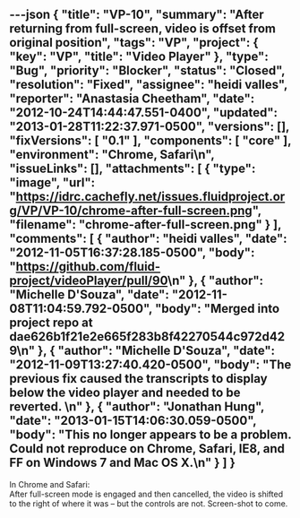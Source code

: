 ---json
{
  "title": "VP-10",
  "summary": "After returning from full-screen, video is offset from original position",
  "tags": "VP",
  "project": {
    "key": "VP",
    "title": "Video Player"
  },
  "type": "Bug",
  "priority": "Blocker",
  "status": "Closed",
  "resolution": "Fixed",
  "assignee": "heidi valles",
  "reporter": "Anastasia Cheetham",
  "date": "2012-10-24T14:44:47.551-0400",
  "updated": "2013-01-28T11:22:37.971-0500",
  "versions": [],
  "fixVersions": [
    "0.1"
  ],
  "components": [
    "core"
  ],
  "environment": "Chrome, Safari\n",
  "issueLinks": [],
  "attachments": [
    {
      "type": "image",
      "url": "https://idrc.cachefly.net/issues.fluidproject.org/VP/VP-10/chrome-after-full-screen.png",
      "filename": "chrome-after-full-screen.png"
    }
  ],
  "comments": [
    {
      "author": "heidi valles",
      "date": "2012-11-05T16:37:28.185-0500",
      "body": "<https://github.com/fluid-project/videoPlayer/pull/90>\n"
    },
    {
      "author": "Michelle D'Souza",
      "date": "2012-11-08T11:04:59.792-0500",
      "body": "Merged into project repo at dae626b1f21e2e665f283b8f42270544c972d429\n"
    },
    {
      "author": "Michelle D'Souza",
      "date": "2012-11-09T13:27:40.420-0500",
      "body": "The previous fix caused the transcripts to display below the video player and needed to be reverted.&#x20;\n"
    },
    {
      "author": "Jonathan Hung",
      "date": "2013-01-15T14:06:30.059-0500",
      "body": "This no longer appears to be a problem. Could not reproduce on Chrome, Safari, IE8, and FF on Windows 7 and Mac OS X.\n"
    }
  ]
}
---
In Chrome and Safari:\
After full-screen mode is engaged and then cancelled, the video is shifted to the right of where it was – but the controls are not. Screen-shot to come.

        